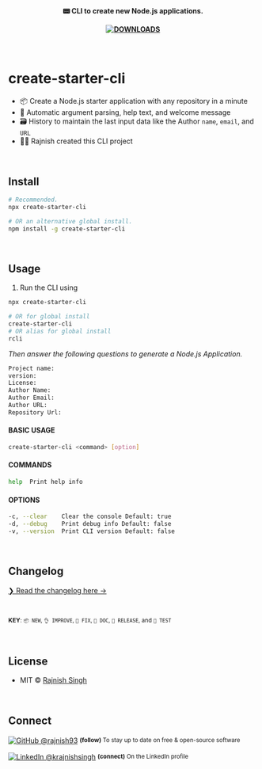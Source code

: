 <h4 align="center">
    <!-- <a href=" ">  
        <img src="" alt=" " />
    </a> -->
    <br>
    <br>

📟 CLI to create new Node.js applications.

[![DOWNLOADS](https://img.shields.io/npm/dt/create-app-cli?label=DOWNLOADS%20%20%E2%9D%AF&colorA=6cc24a&colorB=6cc24a&style=flat)](https://www.npmjs.com/package/create-app-cli)

</h4>

<br>

# create-starter-cli

-   📦 Create a Node.js starter application with any repository in a minute
-   🤯 Automatic argument parsing, help text, and welcome message
-   🗃️ History to maintain the last input data like the Author `name`, `email`, and `URL`
-   👨‍🏫 Rajnish created this CLI project

<br>

## Install

```sh
# Recommended.
npx create-starter-cli

# OR an alternative global install.
npm install -g create-starter-cli
```

<br>

## Usage

1. Run the CLI using

```sh
npx create-starter-cli

# OR for global install
create-starter-cli
# OR alias for global install
rcli
```

_Then answer the following questions to generate a Node.js Application._

```sh
Project name:
version:
License:
Author Name:
Author Email:
Author URL:
Repository Url:
```

#### BASIC USAGE

```sh
create-starter-cli <command> [option]
```

#### COMMANDS

```sh
help  Print help info
```

#### OPTIONS

```sh
-c, --clear    Clear the console Default: true
-d, --debug    Print debug info Default: false
-v, --version  Print CLI version Default: false
```

<br>

## Changelog

[❯ Read the changelog here →](changelog.md)

<br>

<small>**KEY**: `📦 NEW`, `👌 IMPROVE`, `🐛 FIX`, `📖 DOC`, `🚀 RELEASE`, and `🤖 TEST`

</small>

<br>

## License

-   MIT © [Rajnish Singh](https://github.com/rajnish93)

<br>

## Connect

<div align="left">
    <p><a href="https://github.com/rajnish93"><img alt="GitHub @rajnish93" align="center" src="https://img.shields.io/badge/GITHUB-gray.svg?colorB=6cc644&style=flat" /></a>&nbsp;<small><strong>(follow)</strong> To stay up to date on free & open-source software</small></p>
    <p><a href="https://www.linkedin.com/in/krajnishsingh/"><img alt="LinkedIn @krajnishsingh" align="center" src="https://img.shields.io/badge/LINKEDIN-gray.svg?colorB=0077b5&style=flat" /></a>&nbsp;<small><strong>(connect)</strong> On the LinkedIn profile</small></p>
</div>

<br>
